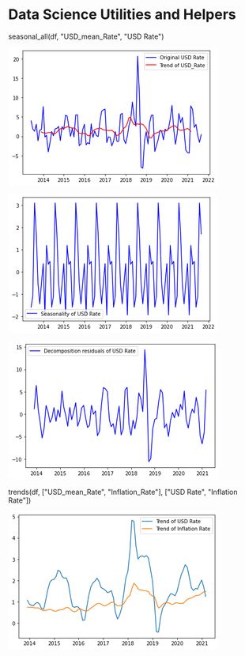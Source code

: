 # Data Science Utilities and Helpers

seasonal_all(df, "USD_mean_Rate", "USD Rate")

![seasonal_all_1.png](./images/seasonal_all_1.png)

![seasonal_all_2.png](./images/seasonal_all_2.png)

![seasonal_all_3.png](./images/seasonal_all_3.png)

trends(df, ["USD_mean_Rate", "Inflation_Rate"], ["USD Rate", "Inflation Rate"])

![trends.png](./images/trends.png)
